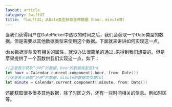 ```yaml
---
layout: article
category: SwiftUI
title: 「SwiftUI」从Date类型获取各种数据（hour，minute等）
---
```

<!-- excerpt-start -->
当我们获得用户在DatePicker中选取的时间之后，我们会获取一个Date类型的数据。但是需要以其他数据类型来使用这个数据。下面就来讲讲如何实现这一点。

date数据类型没有相关的属性，就没办法很简单的通过`.`来得到我们想要的。但是苹果提供了一个函数供我们实现这一点，如下：

```swift
//这里表示获取“小时”的数据，hour的数据类型是Int
let hour = Calendar.current.component(.hour, from: Date())
//这里表示获取“分钟”的数据，minute的数据类型是Int
let minute = Calendar.current.component(.minute, from: Date())
```

还能获取很多很多其他数据，除了时区之外，还有一些时间相关的信息。例如时区等。
